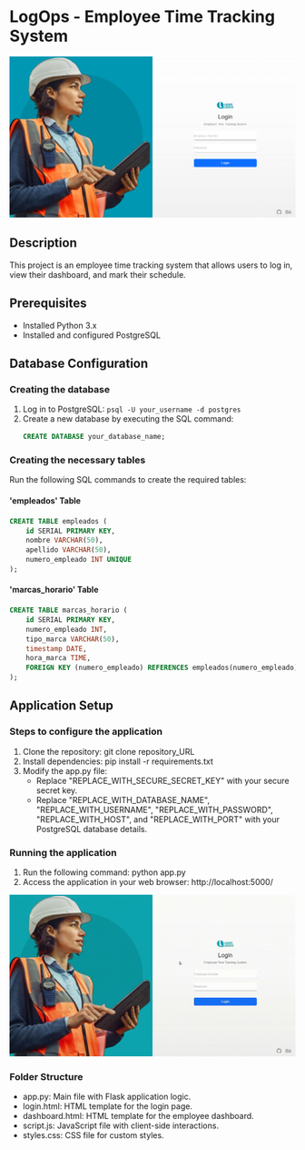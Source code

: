 # LogOps - Employee Time Tracking System

![Login Page](screenshot/Captura%201.png)

## Description
This project is an employee time tracking system that allows users to log in, view their dashboard, and mark their schedule.

## Prerequisites
- Installed Python 3.x
- Installed and configured PostgreSQL

## Database Configuration

### Creating the database
1. Log in to PostgreSQL: `psql -U your_username -d postgres`
2. Create a new database by executing the SQL command:
    ```sql
    CREATE DATABASE your_database_name;
    ```

### Creating the necessary tables
Run the following SQL commands to create the required tables:

#### 'empleados' Table
```sql
CREATE TABLE empleados (
    id SERIAL PRIMARY KEY,
    nombre VARCHAR(50),
    apellido VARCHAR(50),
    numero_empleado INT UNIQUE
);
 ```

#### 'marcas_horario' Table
```sql
CREATE TABLE marcas_horario (
    id SERIAL PRIMARY KEY,
    numero_empleado INT,
    tipo_marca VARCHAR(50),
    timestamp DATE,
    hora_marca TIME,
    FOREIGN KEY (numero_empleado) REFERENCES empleados(numero_empleado)
);
 ```

## Application Setup

### Steps to configure the application
1. Clone the repository: git clone repository_URL
2. Install dependencies: pip install -r requirements.txt
3. Modify the app.py file:
   - Replace "REPLACE_WITH_SECURE_SECRET_KEY" with your secure secret key.
   - Replace "REPLACE_WITH_DATABASE_NAME", "REPLACE_WITH_USERNAME", "REPLACE_WITH_PASSWORD", "REPLACE_WITH_HOST", and "REPLACE_WITH_PORT" with your PostgreSQL database details.

### Running the application
1. Run the following command: python app.py
2. Access the application in your web browser: http://localhost:5000/

![Login Page](screenshot/gif.gif)

### Folder Structure
- app.py: Main file with Flask application logic.
- login.html: HTML template for the login page.
- dashboard.html: HTML template for the employee dashboard.
- script.js: JavaScript file with client-side interactions.
- styles.css: CSS file for custom styles.


